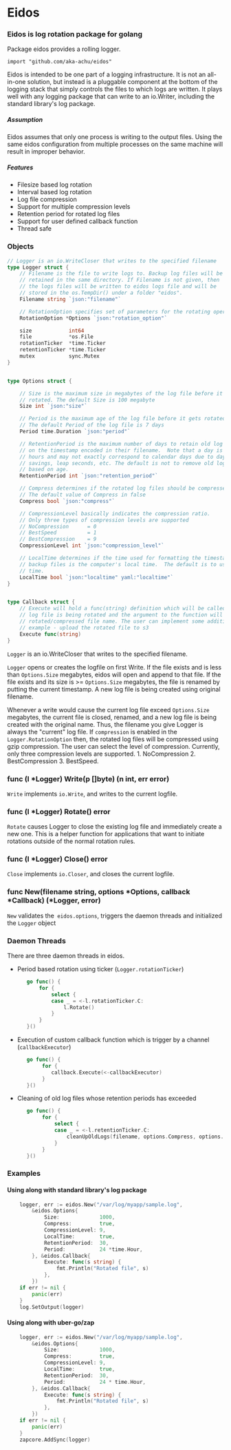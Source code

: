 # Eidos

### Eidos is log rotation package for golang

Package eidos provides a rolling logger.
```
import "github.com/aka-achu/eidos"
```

Eidos is intended to be one part of a logging infrastructure. It is not an all-in-one solution, but instead is a pluggable component at the bottom of the logging stack that simply controls the files to which logs are written. It plays well with any logging package that can write to an io.Writer, including the standard library's log package. 

##### Assumption
Eidos assumes that only one process is writing to the output files. Using the same eidos configuration from multiple processes on the same machine will result in improper behavior.

##### Features
  - Filesize based log rotation
  - Interval based log rotation
  - Log file compression
  - Support for multiple compression levels
  - Retention period for rotated log files
  - Support for user defined callback function
  - Thread safe

### Objects

```go
// Logger is an io.WriteCloser that writes to the specified filename
type Logger struct {
	// Filename is the file to write logs to. Backup log files will be
	// retained in the same directory. If Filename is not given, then
	// the logs files will be written to eidos logs file and will be
	// stored in the os.TempDir() under a folder "eidos".
	Filename string `json:"filename"`

	// RotationOption specifies set of parameters for the rotating operation.
	RotationOption *Options `json:"rotation_option"`

	size            int64
	file            *os.File
	rotationTicker  *time.Ticker
	retentionTicker *time.Ticker
	mutex           sync.Mutex
}
```

```go

type Options struct {

	// Size is the maximum size in megabytes of the log file before it gets
	// rotated. The default Size is 100 megabyte
	Size int `json:"size"`

	// Period is the maximum age of the log file before it gets rotated.
	// The default Period of the log file is 7 days
	Period time.Duration `json:"period"`

	// RetentionPeriod is the maximum number of days to retain old log files based
	// on the timestamp encoded in their filename.  Note that a day is defined as 24
	// hours and may not exactly correspond to calendar days due to daylight
	// savings, leap seconds, etc. The default is not to remove old log files
	// based on age.
	RetentionPeriod int `json:"retention_period"`

	// Compress determines if the rotated log files should be compressed is "extension.gz" format.
	// The default value of Compress in false
	Compress bool `json:"compress"`

	// CompressionLevel basically indicates the compression ratio.
	// Only three types of compression levels are supported
	// NoCompression      = 0
	// BestSpeed          = 1
	// BestCompression    = 9
	CompressionLevel int `json:"compression_level"`

	// LocalTime determines if the time used for formatting the timestamps in
	// backup files is the computer's local time.  The default is to use UTC
	// time.
	LocalTime bool `json:"localtime" yaml:"localtime"`
}
```

```go

type Callback struct {
	// Execute will hold a func(string) definition which will be called when the
	// log file is being rotated and the argument to the function will be the
	// rotated/compressed file name. The user can implement some additional functionalities
	// example - upload the rotated file to s3
	Execute func(string)
}
```

```Logger``` is an io.WriteCloser that writes to the specified filename.

```Logger``` opens or creates the logfile on first Write. If the file exists and is less than ```Options.Size``` megabytes, eidos will open and append to that file. If the file exists and its size is >= ```Options.Size``` megabytes, the file is renamed by putting the current timestamp. A new log file is being created using original filename.

Whenever a write would cause the current log file exceed ```Options.Size``` megabytes, the current file is closed, renamed, and a new log file is being created with the original name. Thus, the filename you give Logger is always the "current" log file. If ```compression``` is enabled in the ```Logger.RotationOption``` then, the rotated log files will be compressed using gzip compression. The user can select the level of compression. Currently, only three compression levels are supported. 1. NoCompression 2. BestCompression 3. BestSpeed. 

### func (l *Logger) Write(p []byte) (n int, err error)
```Write``` implements ```io.Write```, and writes to the current logfile.

### func (l *Logger) Rotate() error
```Rotate``` causes Logger to close the existing log file and immediately create a new one. This is a helper function for applications that want to initiate rotations outside of the normal rotation rules.

### func (l *Logger) Close() error
```Close``` implements ```io.Closer```, and closes the current logfile.

### func New(filename string, options *Options, callback *Callback) (*Logger, error)
```New``` validates the``` eidos.options```, triggers the daemon threads and initialized the ```Logger``` object

### Daemon Threads
There are three daemon threads in eidos.
 - Period based rotation using ticker (```Logger.rotationTicker```)
     ```go
        go func() {
            for {
                select {
                case _ = <-l.rotationTicker.C:
                    l.Rotate()
                }
            }
        }()
    ```
 - Execution of custom callback function which is trigger by a channel (```callbackExecutor```)
    ```go
       go func() {
            for {
               callback.Execute(<-callbackExecutor)
            }
       }()
    ```
 - Cleaning of old log files whose retention periods has exceeded
    ```go
       go func() {
            for {
                select {
                case _ = <-l.retentionTicker.C:
                    cleanUpOldLogs(filename, options.Compress, options.RetentionPeriod)
                }
            }
       }()

    ```

### Examples
#### Using along with standard library's log package
```go
	logger, err := eidos.New("/var/log/myapp/sample.log",
		&eidos.Options{
			Size:             1000,
			Compress:         true,
			CompressionLevel: 9,
			LocalTime:        true,
			RetentionPeriod:  30,
			Period:           24 *time.Hour,
		}, &eidos.Callback{
			Execute: func(s string) {
				fmt.Println("Rotated file", s)
			},
		})
	if err != nil {
		panic(err)
	}
	log.SetOutput(logger)
```

#### Using along with uber-go/zap
```go
	logger, err := eidos.New("/var/log/myapp/sample.log",
		&eidos.Options{
			Size:             1000,
			Compress:         true,
			CompressionLevel: 9,
			LocalTime:        true,
			RetentionPeriod:  30,
			Period:           24 * time.Hour,
		}, &eidos.Callback{
			Execute: func(s string) {
				fmt.Println("Rotated file", s)
			},
		})
	if err != nil {
		panic(err)
	}
	zapcore.AddSync(logger)
```




